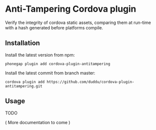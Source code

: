 Anti-Tampering Cordova plugin
==================

Verify the integrity of cordova static assets, comparing them at run-time with a hash generated before platforms compile.

## Installation

Install the latest version from npm:

    phonegap plugin add cordova-plugin-antitampering

Install the latest commit from branch master:

    cordova plugin add https://github.com/duddu/cordova-plugin-antitampering.git

## Usage

TODO

( More documentation to come )

